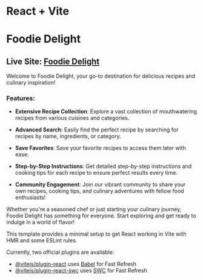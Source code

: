 # React + Vite
# Foodie Delight

## Live Site: [Foodie Delight](https://sensory-fution.web.app)

Welcome to Foodie Delight, your go-to destination for delicious recipes and culinary inspiration!

### Features:

- **Extensive Recipe Collection**: Explore a vast collection of mouthwatering recipes from various cuisines and categories.
  
- **Advanced Search**: Easily find the perfect recipe by searching for recipes by name, ingredients, or category.

- **Save Favorites**: Save your favorite recipes to access them later with ease.

- **Step-by-Step Instructions**: Get detailed step-by-step instructions and cooking tips for each recipe to ensure perfect results every time.

- **Community Engagement**: Join our vibrant community to share your own recipes, cooking tips, and culinary adventures with fellow food enthusiasts!

Whether you're a seasoned chef or just starting your culinary journey, Foodie Delight has something for everyone. Start exploring and get ready to indulge in a world of flavor!

This template provides a minimal setup to get React working in Vite with HMR and some ESLint rules.

Currently, two official plugins are available:

- [@vitejs/plugin-react](https://github.com/vitejs/vite-plugin-react/blob/main/packages/plugin-react/README.md) uses [Babel](https://babeljs.io/) for Fast Refresh
- [@vitejs/plugin-react-swc](https://github.com/vitejs/vite-plugin-react-swc) uses [SWC](https://swc.rs/) for Fast Refresh
